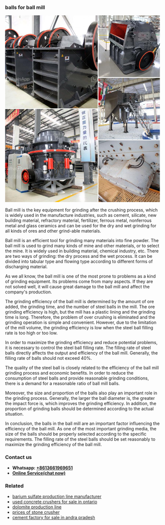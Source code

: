 <h3>balls for ball mill</h3><img src='1702952905.jpg' alt=''><p>Ball mill is the key equipment for grinding after the crushing process, which is widely used in the manufacture industries, such as cement, silicate, new building material, refractory material, fertilizer, ferrous metal, nonferrous metal and glass ceramics and can be used for the dry and wet grinding for all kinds of ores and other grind-able materials. </p><p>Ball mill is an efficient tool for grinding many materials into fine powder. The ball mill is used to grind many kinds of mine and other materials, or to select the mine. It is widely used in building material, chemical industry, etc. There are two ways of grinding: the dry process and the wet process. It can be divided into tabular type and flowing type according to different forms of discharging material. </p><p>As we all know, the ball mill is one of the most prone to problems as a kind of grinding equipment. Its problems come from many aspects. If they are not solved well, it will cause great damage to the ball mill and affect the company's production. </p><p>The grinding efficiency of the ball mill is determined by the amount of ore added, the grinding time, and the number of steel balls in the mill. The ore grinding efficiency is high, but the mill has a plastic lining and the grinding time is long. Therefore, the problem of over crushing is eliminated and the grinding operation is simple and convenient. However, due to the limitation of the mill volume, the grinding efficiency is low when the steel ball filling rate is too high or too low. </p><p>In order to maximize the grinding efficiency and reduce potential problems, it is necessary to control the steel ball filling rate. The filling rate of steel balls directly affects the output and efficiency of the ball mill. Generally, the filling rate of balls should not exceed 40%. </p><p>The quality of the steel ball is closely related to the efficiency of the ball mill grinding process and economic benefits. In order to reduce the consumption of steel balls and provide reasonable grinding conditions, there is a demand for a reasonable ratio of ball mill balls. </p><p>Moreover, the size and proportion of the balls also play an important role in the grinding process. Generally, the larger the ball diameter is, the greater the impact force is, which improves the grinding efficiency. In addition, the proportion of grinding balls should be determined according to the actual situation.</p><p>In conclusion, the balls in the ball mill are an important factor influencing the efficiency of the ball mill. As one of the most important grinding media, the size of the balls should be properly selected according to the specific requirements. The filling rate of the steel balls should be set reasonably to maximize the grinding efficiency of the ball mill.</p><h3>Contact us</h3><ul><li><strong>Whatsapp:&nbsp;<a href="https://wa.me/8613661969651">+8613661969651</a></strong></li><li><a href="https://swt.shibang-china.com/?git&amp;zhl&amp;balls for ball mill"><strong>Online Service(chat now)</strong></a></li></ul><h3>Related</h3><ul><li><a href='barium sulfate production line manufacturer.md'>barium sulfate production line manufacturer</a></li><li><a href='used concrete crushers for sale in ontario.md'>used concrete crushers for sale in ontario</a></li><li><a href='dolomite production line.md'>dolomite production line</a></li><li><a href='prices of stone crusher.md'>prices of stone crusher</a></li><li><a href='cement factory for sale in andra pradesh.md'>cement factory for sale in andra pradesh</a></li></ul>
